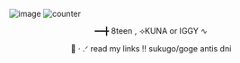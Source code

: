 ![image](https://github.com/user-attachments/assets/6de1bcf3-def1-4d3d-9cff-bef07300d0c4)
![counter](https://komarev.com/ghpvc/?username=KYABAHO&label=HOW+MANY+ANGELS+VIEWED_MY+PAGE)

<div align="center"> ━━╋ 8teen , ⟢KUNA or IGGY     ∿

   🪽      ‧ .ᐟ    read my links !!  sukugo/goge antis dni 
